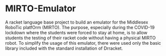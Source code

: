 # MIRTO-Emulator


 A racket language base project to build an emulator for the Middlesex RoboTic platfOrm (MIRTO).
 The purpose, especially during the COVID-19 lockdown where the students were forced to stay at home,
 is to allow students the testing of their racket code without having a physical MIRTO robot.
 To simplify the usage of this emulator, there were used only the basic library included with the 
 standard installation of Drracket.
